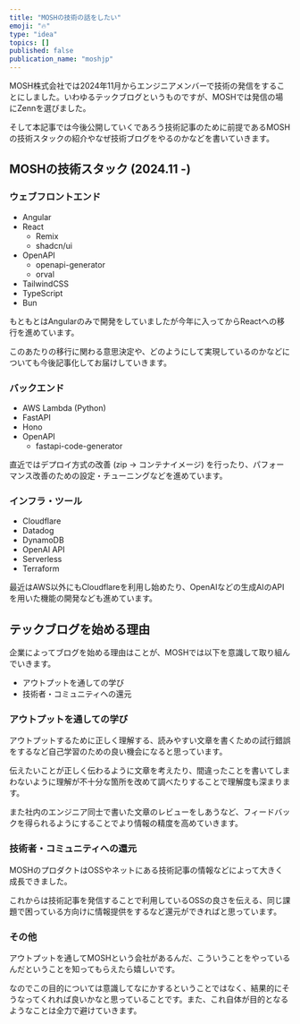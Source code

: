 ```yaml
---
title: "MOSHの技術の話をしたい"
emoji: "🔥"
type: "idea"
topics: []
published: false
publication_name: "moshjp"
---
```


MOSH株式会社では2024年11月からエンジニアメンバーで技術の発信をすることにしました。いわゆるテックブログというものですが、MOSHでは発信の場にZennを選びました。

そして本記事では今後公開していくであろう技術記事のために前提であるMOSHの技術スタックの紹介やなぜ技術ブログをやるのかなどを書いていきます。

## MOSHの技術スタック (2024.11 -)

### ウェブフロントエンド

- Angular
- React
  - Remix
  - shadcn/ui
- OpenAPI
  - openapi-generator
  - orval
- TailwindCSS
- TypeScript
- Bun

もともとはAngularのみで開発をしていましたが今年に入ってからReactへの移行を進めています。

このあたりの移行に関わる意思決定や、どのようにして実現しているのかなどについても今後記事化してお届けしていきます。

### バックエンド

- AWS Lambda (Python)
- FastAPI
- Hono
- OpenAPI
  - fastapi-code-generator

直近ではデプロイ方式の改善 (zip → コンテナイメージ) を行ったり、パフォーマンス改善のための設定・チューニングなどを進めています。

### インフラ・ツール

- Cloudflare
- Datadog
- DynamoDB
- OpenAI API
- Serverless
- Terraform

最近はAWS以外にもCloudflareを利用し始めたり、OpenAIなどの生成AIのAPIを用いた機能の開発なども進めています。

## テックブログを始める理由

企業によってブログを始める理由はことが、MOSHでは以下を意識して取り組んでいきます。

- アウトプットを通しての学び
- 技術者・コミュニティへの還元

### アウトプットを通しての学び

アウトプットするために正しく理解する、読みやすい文章を書くための試行錯誤をするなど自己学習のための良い機会になると思っています。

伝えたいことが正しく伝わるように文章を考えたり、間違ったことを書いてしまわないように理解が不十分な箇所を改めて調べたりすることで理解度も深まります。

また社内のエンジニア同士で書いた文章のレビューをしあうなど、フィードバックを得られるようにすることでより情報の精度を高めていきます。

### 技術者・コミュニティへの還元

MOSHのプロダクトはOSSやネットにある技術記事の情報などによって大きく成長できました。

これからは技術記事を発信することで利用しているOSSの良さを伝える、同じ課題で困っている方向けに情報提供をするなど還元ができればと思っています。

### その他

アウトプットを通してMOSHという会社があるんだ、こういうことをやっているんだということを知ってもらえたら嬉しいです。

なのでこの目的については意識してなにかするということではなく、結果的にそうなってくれれば良いかなと思っていることです。また、これ自体が目的となるようなことは全力で避けていきます。
